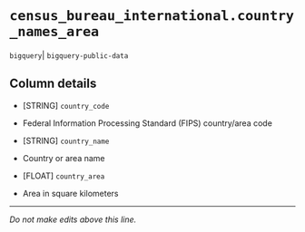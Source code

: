 # `census_bureau_international.country_names_area`
`bigquery`| `bigquery-public-data`

## Column details
* [STRING]    `country_code`
 - Federal Information Processing Standard (FIPS) country/area code
* [STRING]    `country_name`
 - Country or area name
* [FLOAT]     `country_area`
 - Area in square kilometers

-------------------------------------------------------------------------------
*Do not make edits above this line.*

